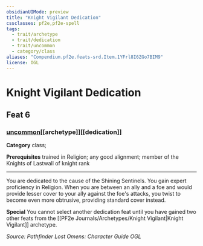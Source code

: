 ```yaml
---
obsidianUIMode: preview
title: "Knight Vigilant Dedication"
cssclasses: pf2e,pf2e-spell
tags:
  - trait/archetype
  - trait/dedication
  - trait/uncommon
  - category/class
aliases: "Compendium.pf2e.feats-srd.Item.1YFrl8I6ZGo7BIM9"
license: OGL
---
```

# Knight Vigilant Dedication
## Feat 6
### [uncommon](uncommon "Uncommon Rarity Trait")[[archetype]][[dedication]]

**Category** class; 



**Prerequisites** trained in Religion; any good alignment; member of the Knights of Lastwall of knight rank
* * *
You are dedicated to the cause of the Shining Sentinels. You gain expert proficiency in Religion. When you are between an ally and a foe and would provide lesser cover to your ally against the foe's attacks, you twist to become even more obtrusive, providing standard cover instead.

**Special** You cannot select another dedication feat until you have gained two other feats from the [[PF2e Journals/Archetypes/Knight Vigilant|Knight Vigilant]] archetype.

*Source: Pathfinder Lost Omens: Character Guide*
*OGL*